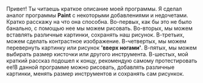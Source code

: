 Привет! Ты читаешь краткое описание моей программы. Я сделал аналог программы **Paint** с некоторыми добавлениями и недочетами.
Кратко расскажу на что она способна.
Во-первых, как бы это не было банально, с помощью нее мы можем рисовать.
Во-вторых, мы можем вставлять различные картинки, сохранять наш рисунок.
В-третьих, можем сделать контрастное изображение.
В-четвертых, мы можем перевернуть картинку или рисунок **'вверх ногами'**.
В-пятых, мы можем выбирать размер кисточки или другого инструмента.
В-шестых, мой краткий рассказ подошел к концу, рекомендую самому протестировать ее!В данной программе можно рисовать, добавлять различные картинки, менять размер инструментов и сохранять сам рисункок.
